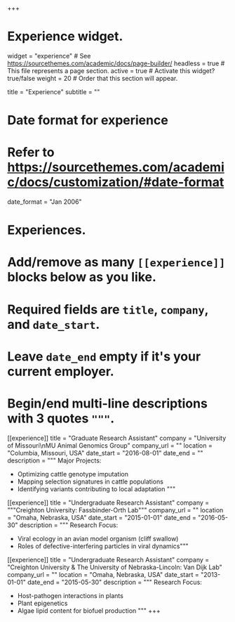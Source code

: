 +++
# Experience widget.
widget = "experience"  # See https://sourcethemes.com/academic/docs/page-builder/
headless = true  # This file represents a page section.
active = true  # Activate this widget? true/false
weight = 20  # Order that this section will appear.

title = "Experience"
subtitle = ""

# Date format for experience
#   Refer to https://sourcethemes.com/academic/docs/customization/#date-format
date_format = "Jan 2006"

# Experiences.
#   Add/remove as many `[[experience]]` blocks below as you like.
#   Required fields are `title`, `company`, and `date_start`.
#   Leave `date_end` empty if it's your current employer.
#   Begin/end multi-line descriptions with 3 quotes `"""`.
[[experience]]
  title = "Graduate Research Assistant"
  company = "University of Missouri\nMU Animal Genomics Group"
  company_url = ""
  location = "Columbia, Missouri, USA"
  date_start = "2016-08-01"
  date_end = ""
  description = """
  Major Projects:

  * Optimizing cattle genotype imputation
  * Mapping selection signatures in cattle populations
  * Identifying variants contributing to local adaptation
  """

[[experience]]
  title = "Undergraduate Research Assistant"
  company = """Creighton University: Fassbinder-Orth Lab"""
  company_url = ""
  location = "Omaha, Nebraska, USA"
  date_start = "2015-01-01"
  date_end = "2016-05-30"
  description = """
  Research Focus:

  * Viral ecology in an avian model organism (cliff swallow)
  * Roles of defective-interfering particles in viral dynamics"""

[[experience]]
  title = "Undergraduate Research Assistant"
  company = "Creighton University & The University of Nebraska-Lincoln: Van Dijk Lab"
  company_url = ""
  location = "Omaha, Nebraska, USA"
  date_start = "2013-01-01"
  date_end = "2015-05-30"
	description = """
  Research Focus:

  * Host-pathogen interactions in plants
  * Plant epigenetics
  * Algae lipid content for biofuel production
  """
+++

